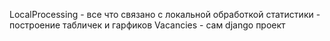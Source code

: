 LocalProcessing - все что связано с локальной обработкой статистики - построение табличек и гарфиков
Vacancies - сам django проект
